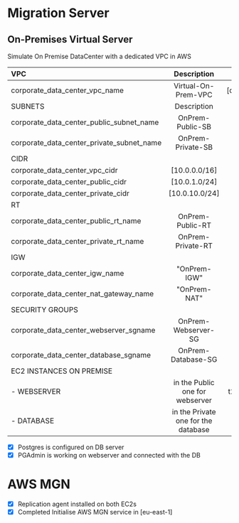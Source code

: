 # Migration Server

## On-Premises Virtual Server
Simulate On Premise DataCenter with a dedicated VPC in AWS

| VPC | Description | Type |
| :--- | :---: | :---: |
| corporate_data_center_vpc_name | Virtual-On-Prem-VPC | [dedicated] |
| SUBNETS | Description | Type |
| corporate_data_center_public_subnet_name | OnPrem-Public-SB | Public |
| corporate_data_center_private_subnet_name | OnPrem-Private-SB | Private |
| CIDR |  |  |
| corporate_data_center_vpc_cidr | [10.0.0.0/16] | VPC |
| corporate_data_center_public_cidr | [10.0.1.0/24] | Public |
| corporate_data_center_private_cidr | [10.0.10.0/24] | Private |
| RT |  |  |
| corporate_data_center_public_rt_name | OnPrem-Public-RT | Public |
| corporate_data_center_private_rt_name | OnPrem-Private-RT | Private |
| IGW |  |  |
| corporate_data_center_igw_name | "OnPrem-IGW" | IGW |
| corporate_data_center_nat_gateway_name | "OnPrem-NAT" | NAT |
| SECURITY GROUPS |  |  |
| corporate_data_center_webserver_sgname | OnPrem-Webserver-SG | Public |
| corporate_data_center_database_sgname | OnPrem-Database-SG | Private |
| EC2 INSTANCES ON PREMISE|  |  |
| - WEBSERVER | in the Public one for webserver | t2.medium |  
| - DATABASE | in the Private one for the database |m5.large |

- [x] Postgres is configured on DB server
- [x] PGAdmin is working on webserver and connected with the DB
# AWS MGN
- [x] Replication agent installed on both EC2s
- [x] Completed Initialise AWS MGN service in [eu-east-1]